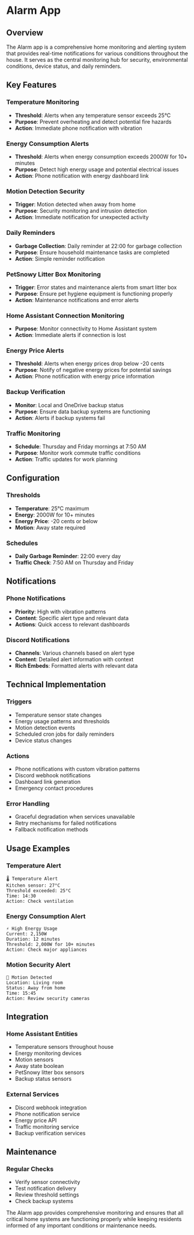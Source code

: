 # Alarm App

## Overview

The Alarm app is a comprehensive home monitoring and alerting system that provides real-time notifications for various conditions throughout the house. It serves as the central monitoring hub for security, environmental conditions, device status, and daily reminders.

## Key Features

### Temperature Monitoring
- **Threshold**: Alerts when any temperature sensor exceeds 25°C
- **Purpose**: Prevent overheating and detect potential fire hazards
- **Action**: Immediate phone notification with vibration

### Energy Consumption Alerts
- **Threshold**: Alerts when energy consumption exceeds 2000W for 10+ minutes
- **Purpose**: Detect high energy usage and potential electrical issues
- **Action**: Phone notification with energy dashboard link

### Motion Detection Security
- **Trigger**: Motion detected when away from home
- **Purpose**: Security monitoring and intrusion detection
- **Action**: Immediate notification for unexpected activity

### Daily Reminders
- **Garbage Collection**: Daily reminder at 22:00 for garbage collection
- **Purpose**: Ensure household maintenance tasks are completed
- **Action**: Simple reminder notification

### PetSnowy Litter Box Monitoring
- **Trigger**: Error states and maintenance alerts from smart litter box
- **Purpose**: Ensure pet hygiene equipment is functioning properly
- **Action**: Maintenance notifications and error alerts

### Home Assistant Connection Monitoring
- **Purpose**: Monitor connectivity to Home Assistant system
- **Action**: Immediate alerts if connection is lost

### Energy Price Alerts
- **Threshold**: Alerts when energy prices drop below -20 cents
- **Purpose**: Notify of negative energy prices for potential savings
- **Action**: Phone notification with energy price information

### Backup Verification
- **Monitor**: Local and OneDrive backup status
- **Purpose**: Ensure data backup systems are functioning
- **Action**: Alerts if backup systems fail

### Traffic Monitoring
- **Schedule**: Thursday and Friday mornings at 7:50 AM
- **Purpose**: Monitor work commute traffic conditions
- **Action**: Traffic updates for work planning

## Configuration

### Thresholds
- **Temperature**: 25°C maximum
- **Energy**: 2000W for 10+ minutes
- **Energy Price**: -20 cents or below
- **Motion**: Away state required

### Schedules
- **Daily Garbage Reminder**: 22:00 every day
- **Traffic Check**: 7:50 AM on Thursday and Friday

## Notifications

### Phone Notifications
- **Priority**: High with vibration patterns
- **Content**: Specific alert type and relevant data
- **Actions**: Quick access to relevant dashboards

### Discord Notifications
- **Channels**: Various channels based on alert type
- **Content**: Detailed alert information with context
- **Rich Embeds**: Formatted alerts with relevant data

## Technical Implementation

### Triggers
- Temperature sensor state changes
- Energy usage patterns and thresholds
- Motion detection events
- Scheduled cron jobs for daily reminders
- Device status changes

### Actions
- Phone notifications with custom vibration patterns
- Discord webhook notifications
- Dashboard link generation
- Emergency contact procedures

### Error Handling
- Graceful degradation when services unavailable
- Retry mechanisms for failed notifications
- Fallback notification methods

## Usage Examples

### Temperature Alert
```
🌡️ Temperature Alert
Kitchen sensor: 27°C
Threshold exceeded: 25°C
Time: 14:30
Action: Check ventilation
```

### Energy Consumption Alert
```
⚡ High Energy Usage
Current: 2,150W
Duration: 12 minutes
Threshold: 2,000W for 10+ minutes
Action: Check major appliances
```

### Motion Security Alert
```
🚨 Motion Detected
Location: Living room
Status: Away from home
Time: 15:45
Action: Review security cameras
```

## Integration

### Home Assistant Entities
- Temperature sensors throughout house
- Energy monitoring devices
- Motion sensors
- Away state boolean
- PetSnowy litter box sensors
- Backup status sensors

### External Services
- Discord webhook integration
- Phone notification service
- Energy price API
- Traffic monitoring service
- Backup verification services

## Maintenance

### Regular Checks
- Verify sensor connectivity
- Test notification delivery
- Review threshold settings
- Check backup systems


The Alarm app provides comprehensive monitoring and ensures that all critical home systems are functioning properly while keeping residents informed of any important conditions or maintenance needs.